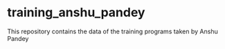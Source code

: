 # training_anshu_pandey
This repository contains the data of the training programs taken by Anshu Pandey
